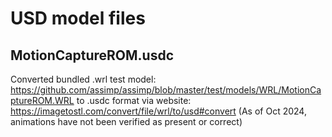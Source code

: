 # USD model files

## MotionCaptureROM.usdc
Converted bundled .wrl test model:
    https://github.com/assimp/assimp/blob/master/test/models/WRL/MotionCaptureROM.WRL
to .usdc format via website:
    https://imagetostl.com/convert/file/wrl/to/usd#convert
(As of Oct 2024, animations have not been verified as present or correct)
